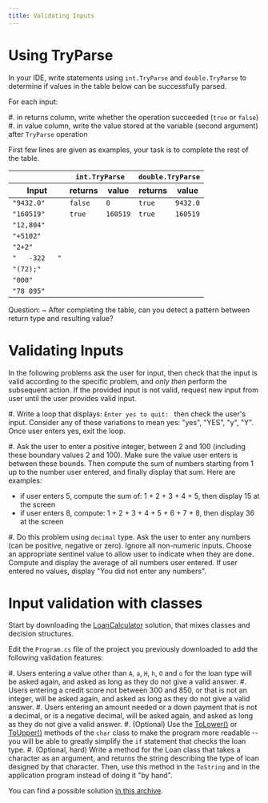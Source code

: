 ```yaml
---
title: Validating Inputs
---
```


# Using TryParse

In your IDE, write statements using `int.TryParse` and `double.TryParse` to determine if values in the table below can be successfully parsed. 

For each input:

#. in returns column, write whether the operation succeeded (`true` or `false`) 
#. in value column, write the value stored at the variable (second argument) after `TryParse` operation

First few lines are given as examples, your task is to complete the rest of the table.

<table>
    <thead>
    <tr>
        <th></th>
        <th colspan="2"><code>int.TryParse</code></th>
        <th colspan="2"><code>double.TryParse</code></th>
    </tr>
    <tr>
        <th>Input</th>
        <th>returns</th>
        <th>value</th>
        <th>returns</th>
        <th>value</th>
    </tr>
    </thead>
    <tbody>
    <tr>
        <td><code>"9432.0"</code></td>
        <td><code>false</code></td>
        <td><code>0</code></td>
        <td><code>true</code></td>
        <td><code>9432.0</code></td>
    </tr>
    <tr>
        <td><code>"160519"</code></td>
        <td><code>true</code></td>
        <td><code>160519</code></td>
        <td><code>true</code></td>
        <td><code>160519</code></td>
    </tr>
    <tr>
        <td><code>"12,804"</code></td>
        <td></td>
        <td></td>
        <td></td>
        <td></td>
    </tr>
    <tr>
        <td><code>"+5102"</code></td>
        <td></td>
        <td></td>
        <td></td>
        <td></td>
    </tr>
    <tr>
        <td><code>"2+2"</code></td>
        <td></td>
        <td></td>
        <td></td>
        <td></td>
    </tr>
    <tr>
        <td><code>"   -322   "</code></td>
        <td></td>
        <td></td>
        <td></td>
        <td></td>
    </tr>
    <tr>
        <td><code>"(72);"</code></td>
        <td></td>
        <td></td>
        <td></td>
        <td></td>
    </tr>
    <tr>
        <td><code>"000"</code></td>
        <td></td>
        <td></td>
        <td></td>
        <td></td>
    </tr>
    <tr>
        <td><code>"78 095"</code></td>
        <td></td>
        <td></td>
        <td></td>
        <td></td>
    </tr>    
    </tbody>
</table>

Question:
~  After completing the table, can you detect a pattern between return type and resulting value?

# Validating Inputs

In the following problems ask the user for input, then check that the input is valid according to the specific problem, and _only then_ perform the subsequent action. If the provided input is not valid, request new input from user until the user provides valid input.

#. Write a loop that displays: `Enter yes to quit: ` then check the user's input. Consider any of these variations to mean yes: "yes", "YES", "y", "Y". Once user enters yes, exit the loop. 

#. Ask the user to enter a positive integer, between 2 and 100 (including these boundary values 2 and 100). Make sure the value user enters is between these bounds. Then compute the sum of numbers starting from 1 up to the number user entered, and finally display that sum. Here are examples: 

- if user enters 5, compute the sum of: 1 + 2 + 3 + 4 + 5, then display 15 at the screen
- if user enters 8, compute: 1 + 2 + 3 + 4 + 5 + 6 + 7 + 8, then display 36 at the screen  

#. Do this problem using `decimal` type. Ask the user to enter any numbers (can be positive, negative or zero). Ignore all non-numeric inputs. Choose an appropriate sentinel value to allow user to indicate when they are done. Compute and display the average of all numbers user entered. If user entered no values, display "You did not enter any numbers".

# Input validation with classes

Start by downloading the [LoanCalculator](LoanCalculator.zip) solution, that mixes classes and decision structures.

Edit the `Program.cs` file of the project you previously downloaded to add the following validation features:

#. Users entering a value other than `A`, `a`, `H`, `h`, `O` and `o` for the loan type will be asked again, and asked as long as they do not give a valid answer.
#. Users entering a credit score not between 300 and 850, or that is not an integer, will be asked again, and asked as long as they do not give a valid answer.
#. Users entering an amount needed or a down payment that is not a decimal, or is a negative decimal, will be asked again,  and asked as long as they do not give a valid answer.
#. (Optional) Use the [ToLower()](https://docs.microsoft.com/en-us/dotnet/api/system.char.tolower?view=netframework-4.7.2) or [ToUpper()](https://docs.microsoft.com/en-us/dotnet/api/system.char.toupper?view=netframework-4.7.2) methods of the `char` class to make the program more readable -- you will be able to greatly simplify the `if` statement that checks the loan type.
#. (Optional, hard) Write a method for the Loan class that takes a character as an argument, and returns the string describing the type of loan designed by that character. Then, use this method in the `ToString` and in the application program instead of doing it "by hand". 

You can find a possible solution [in this archive](LoanCalculatorSol.zip).
